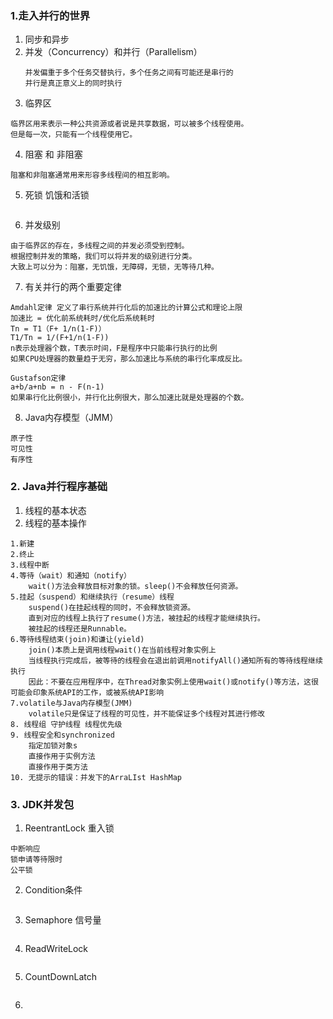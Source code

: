 ### 1.走入并行的世界
1. 同步和异步
2. 并发（Concurrency）和并行（Parallelism）
    ```
    并发偏重于多个任务交替执行，多个任务之间有可能还是串行的
    并行是真正意义上的同时执行
    ```
3. 临界区
 ```
临界区用来表示一种公共资源或者说是共享数据，可以被多个线程使用。
但是每一次，只能有一个线程使用它。
```
4. 阻塞 和 非阻塞
```
阻塞和非阻塞通常用来形容多线程间的相互影响。
```
5. 死锁 饥饿和活锁
```

```
6. 并发级别
```
由于临界区的存在，多线程之间的并发必须受到控制。
根据控制并发的策略，我们可以将并发的级别进行分类。
大致上可以分为：阻塞，无饥饿，无障碍，无锁，无等待几种。

```
7. 有关并行的两个重要定律
```
Amdahl定律 定义了串行系统并行化后的加速比的计算公式和理论上限
加速比 = 优化前系统耗时/优化后系统耗时
Tn = T1（F+ 1/n(1-F)）
T1/Tn = 1/(F+1/n(1-F))
n表示处理器个数，T表示时间，F是程序中只能串行执行的比例
如果CPU处理器的数量趋于无穷，那么加速比与系统的串行化率成反比。

Gustafson定律
a+b/a+nb = n - F(n-1)
如果串行化比例很小，并行化比例很大，那么加速比就是处理器的个数。

```
8. Java内存模型（JMM）
```
原子性
可见性
有序性
```

### 2. Java并行程序基础
1. 线程的基本状态
2. 线程的基本操作 
```
1.新建
2.终止
3.线程中断
4.等待（wait）和通知（notify）
    wait()方法会释放目标对象的锁。sleep()不会释放任何资源。
5.挂起（suspend）和继续执行（resume）线程
    suspend()在挂起线程的同时，不会释放锁资源。
    直到对应的线程上执行了resume()方法，被挂起的线程才能继续执行。
    被挂起的线程还是Runnable。
6.等待线程结束(join)和谦让(yield)
    join()本质上是调用线程wait()在当前线程对象实例上
    当线程执行完成后，被等待的线程会在退出前调用notifyAll()通知所有的等待线程继续执行
    因此：不要在应用程序中，在Thread对象实例上使用wait()或notify()等方法，这很可能会印象系统API的工作，或被系统API影响
7.volatile与Java内存模型(JMM)
    volatile只是保证了线程的可见性，并不能保证多个线程对其进行修改
8. 线程组 守护线程 线程优先级
9. 线程安全和synchronized
    指定加锁对象s
    直接作用于实例方法
    直接作用于类方法
10. 无提示的错误：并发下的ArraLIst HashMap
```

### 3. JDK并发包
1. ReentrantLock 重入锁
```
中断响应
锁申请等待限时
公平锁
```
2. Condition条件
```
```
3. Semaphore 信号量
```
```
4. ReadWriteLock
```
```
5. CountDownLatch
```
```
6. 